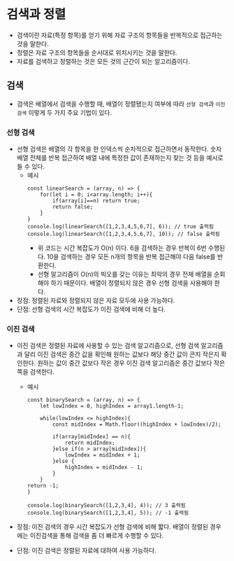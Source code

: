 # 검색과 정렬
- 검색이란 자료(특정 항목)를 얻기 위해 자료 구조의 항목들을 반복적으로 접근하는 것을 말한다. 
- 정렬은 자료 구조의 항목들을 순서대로 위치시키는 것을 말한다.
- 자료를 검색하고 정렬하는 것은 모든 것의 근간이 되는 알고리즘이다. 

## 검색
- 검색은 배열에서 검색을 수행할 때, 배열이 정렬됐는지 여부에 따라 `선형 검색`과 `이진 검색` 이렇게 두 가지 주요 기법이 있다.

### 선형 검색
- 선형 검색은 배열의 각 항목을 한 인덱스씩 순차적으로 접근하면서 동작한다. 숫자 배열 전체를 반복 접근하여 배열 내에 특정한 값이 존재하는지 찾는 것 등을 예시로 들 수 있다.
    - 예시
        ```
        const linearSearch = (array, n) => {
            for(let i = 0; i<array.length; i++){
                if(array[i]==n) return true;
                return false;
            }
        }
        console.log(linearSearch([1,2,3,4,5,6,7], 6)); // true 출력됨
        console.log(linearSearch([1,2,3,4,5,6,7], 10)); // false 출력됨
        ```
        - 위 코드는 시간 복잡도가 O(n) 이다. 6을 검색하는 경우 반복이 6번 수행된다. 10을 검색하는 경우 모든 n개의 항목을 반복 접근해야 다음 false를 반환한다.
        - 선형 알고리즘이 O(n)의 빅오를 갖는 이유는 최악의 경우 전체 배열을 순회해야 하기 때문이다. 배열이 정렬되지 않은 경우 선형 검색을 사용해야 한다.
- 장점: 정렬된 자료와 정렬되지 않은 자료 모두에 사용 가능하다. 
- 단점: 선형 검색의 시간 복잡도가 이진 검색에 비해 더 높다.

### 이진 검색
- 이진 검색은 정렬된 자료에 사용할 수 있는 검색 알고리즘으로, 선형 검색 알고리즘과 달리 이진 검색은 중간 값을 확인해 원하는 값보다 해당 중간 값이 큰지 작은지 확인한다. 원하는 값이 중간 값보다 작은 경우 이진 검색 알고리즘은 중간 값보다 작은 쪽을 검색한다.
    - 예시
        ```
        const binarySearch = (array, n) => {
            let lowIndex = 0, highIndex = array1.length-1;

            while(lowIndex <= highIndex){
                const midIndex = Math.floor((highIndex + lowIndex)/2);

                if(array[midIndex] == n){
                    return midIndex;
                }else if(n > array[midIndex]){
                    lowIndex = midIndex + 1;
                }else {
                    highIndex = midIndex - 1;
                }
            }
        return -1;
        }

        console.log(binarySearch([1,2,3,4], 4)); // 3 출력됨
        console.log(binarySearch([1,2,3,4], 5)); // -1 출력됨

        ```


- 장점: 이진 검색의 경우 시간 복잡도가 선형 검색에 비해 짧다. 배열이 정렬된 경우에는 이진검색을 통해 검색을 좀 더 빠르게 수행할 수 있다.
- 단점: 이진 검색은 정렬된 자료에 대하여 사용 가능하다. 


